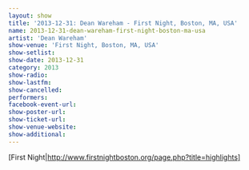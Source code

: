 ```yaml
---
layout: show
title: '2013-12-31: Dean Wareham - First Night, Boston, MA, USA'
name: 2013-12-31-dean-wareham-first-night-boston-ma-usa
artist: 'Dean Wareham'
show-venue: 'First Night, Boston, MA, USA'
show-setlist: 
show-date: 2013-12-31
category: 2013
show-radio: 
show-lastfm: 
show-cancelled: 
performers: 
facebook-event-url: 
show-poster-url: 
show-ticket-url: 
show-venue-website: 
show-additional: 
---
```


[First Night|http://www.firstnightboston.org/page.php?title=highlights]